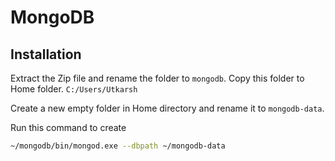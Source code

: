 # MongoDB

## Installation

Extract the Zip file and rename the folder to `mongodb`.
Copy this folder to Home folder. `C:/Users/Utkarsh`

Create a new empty folder in Home directory and rename it to `mongodb-data`.

Run this command to create

```zsh
~/mongodb/bin/mongod.exe --dbpath ~/mongodb-data
```

